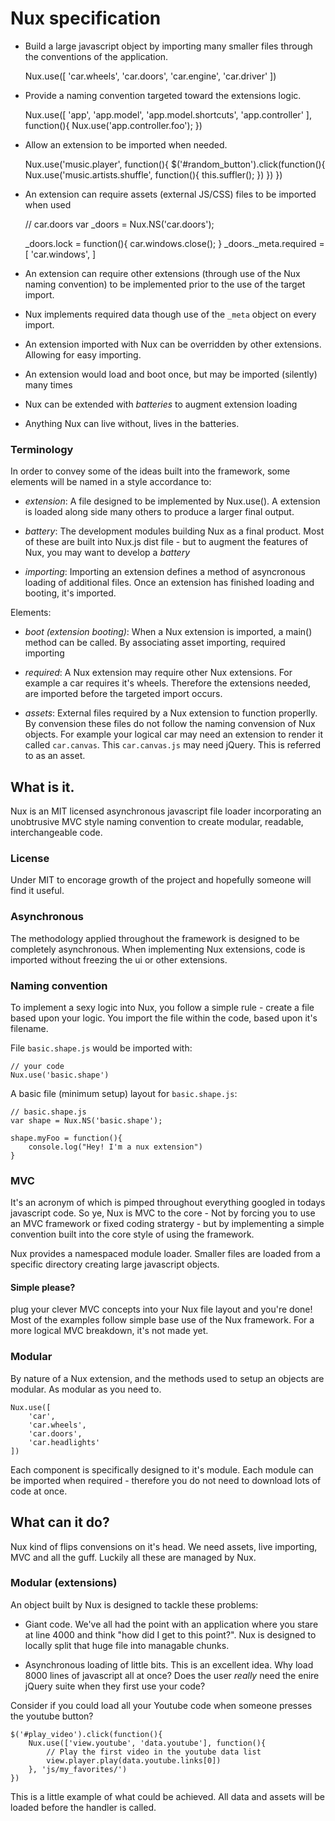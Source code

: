 # Nux specification

+ Build a large javascript object by importing many smaller files through the conventions of the application.

    Nux.use([
        'car.wheels',
        'car.doors',
        'car.engine',
        'car.driver'
    ])

+ Provide a naming convention targeted toward the extensions logic.

    Nux.use([
        'app',
        'app.model',
        'app.model.shortcuts',
        'app.controller'
    ], function(){
        Nux.use('app.controller.foo');
    })

+ Allow an extension to be imported when needed.

    Nux.use('music.player', function(){
        $('#random_button').click(function(){
            Nux.use('music.artists.shuffle', function(){
                this.suffler();
            })
        })
    })

+ An extension can require assets (external JS/CSS) files to be imported when used
    
    // car.doors
    var _doors = Nux.NS('car.doors');
    
    _doors.lock = function(){
        car.windows.close();
    }
    _doors._meta.required = [
        'car.windows',
    ]

+ An extension can require other extensions (through use of the Nux naming convention) to be implemented prior to the use of the target import.
+ Nux implements required data though use of the `_meta` object on every import.
+ An extension imported with Nux can be overridden by other extensions. Allowing for easy importing.
+ An extension would load and boot once, but may be imported (silently) many times
+ Nux can be extended with _batteries_ to augment extension loading
+ Anything Nux can live without, lives in the batteries.

### Terminology

In order to convey some of the ideas built into the framework, some elements will be named in a style accordance to:

+ *extension*: A file designed to be implemented by Nux.use(). A extension is loaded along side many others to produce a larger final output.

+ *battery*: The development modules building Nux as a final product. Most of these are built into Nux.js dist file - but to augment the features of Nux, you may want to develop a _battery_

+ *importing*: Importing an extension defines a method of asyncronous loading of additional files. Once an extension has finished loading and booting, it's imported.

Elements:

+ *boot (extension booting)*: When a Nux extension is imported, a main() method can be called. By associating asset importing, required importing

+ *required*: A Nux extension may require other Nux extensions. For example a car requires it's wheels. Therefore the extensions needed, are imported before the targeted import occurs.

+ *assets*: External files required by a Nux extension to function properlly. By convension these files do not follow the naming convension of Nux objects.
For example your logical car may need an extension to render it called `car.canvas`. This `car.canvas.js` may need jQuery. This is referred to as an asset.

## What is it.

Nux is an MIT licensed asynchronous javascript file loader incorporating an unobtrusive MVC style naming convention to create modular, readable, interchangeable code.

### License

Under MIT to encorage growth of the project and hopefully someone will find it useful. 

### Asynchronous

The methodology applied throughout the framework is designed to be completely asynchronous. When implementing Nux extensions, code is imported without freezing the ui or other extensions. 

### Naming convention

To implement a sexy logic into Nux, you follow a simple rule - create a file based upon your logic. You import the file within the code, based upon it's filename. 

File `basic.shape.js` would be imported with:
	
	// your code
	Nux.use('basic.shape')

A basic file (minimum setup) layout for `basic.shape.js`:
	
	// basic.shape.js
	var shape = Nux.NS('basic.shape');
	
	shape.myFoo = function(){
		console.log("Hey! I'm a nux extension")
	}

### MVC

It's an acronym of which is pimped throughout everything googled in todays javascript code. So ye, Nux is MVC to the core - Not by forcing you to use an MVC framework or fixed coding stratergy - but by implementing a simple convention built into the core style of using the framework. 

Nux provides a namespaced module loader. Smaller files are loaded from a specific directory creating large javascript objects.

#### Simple please?

plug your clever MVC concepts into your Nux file layout and you're done! 
Most of the examples follow simple base use of the Nux framework. For a more logical MVC breakdown, it's not made yet.

### Modular

By nature of a Nux extension, and the methods used to setup an objects are modular. As modular as you need to.

    Nux.use([
        'car',
        'car.wheels',
        'car.doors',
        'car.headlights'
    ])

Each component is specifically designed to it's module. Each module can be imported when required - therefore you do not need to download lots of code at once.

## What can it do?

Nux kind of flips convensions on it's head. We need assets, live importing, MVC and all the guff. Luckily all these are managed by Nux.

### Modular (extensions)

An object built by Nux is designed to tackle these problems:

+ Giant code.
We've all had the point with an application where you stare at line 4000 and think "how did I get to this point?". Nux is designed to locally split that huge file into managable chunks. 

+ Asynchronous loading of little bits.
This is an excellent idea. Why load 8000 lines of javascript all at once? Does the user _really_ need the enire jQuery suite when they first use your code?

Consider if you could load all your Youtube code when someone presses the youtube button?

    $('#play_video').click(function(){
        Nux.use(['view.youtube', 'data.youtube'], function(){
            // Play the first video in the youtube data list
            view.player.play(data.youtube.links[0])
        }, 'js/my_favorites/')
    })

This is a little example of what could be achieved. All data and assets will be loaded before the handler is called.

